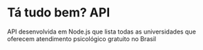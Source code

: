 # Tá tudo bem? API
API desenvolvida em Node.js que lista todas as universidades que oferecem atendimento psicológico gratuito no Brasil
